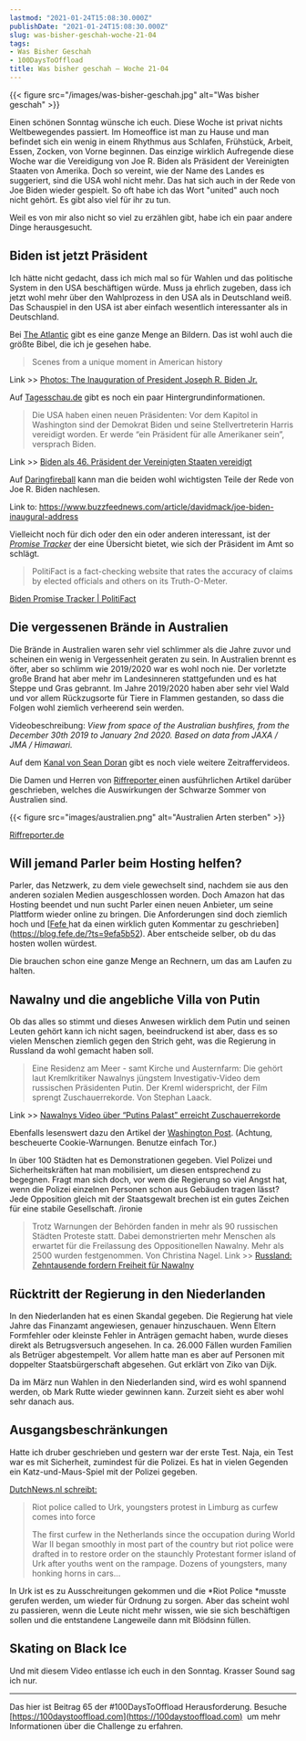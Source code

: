 ```yaml
---
lastmod: "2021-01-24T15:08:30.000Z"
publishDate: "2021-01-24T15:08:30.000Z"
slug: was-bisher-geschah-woche-21-04
tags:
- Was Bisher Geschah
- 100DaysToOffload
title: Was bisher geschah – Woche 21-04
---
```


{{< figure src="/images/was-bisher-geschah.jpg" alt="Was bisher geschah" >}}


Einen schönen Sonntag wünsche ich euch. Diese Woche ist privat nichts Weltbewegendes passiert. Im Homeoffice ist man zu Hause und man befindet sich ein wenig in einem Rhythmus aus Schlafen, Frühstück, Arbeit, Essen, Zocken, von Vorne beginnen. Das einzige wirklich Aufregende diese Woche war die Vereidigung von Joe R. Biden als Präsident der Vereinigten Staaten von Amerika. Doch so vereint, wie der Name des Landes es suggeriert, sind die USA wohl nicht mehr. Das hat sich auch in der Rede von Joe Biden wieder gespielt. So oft habe ich das Wort "united" auch noch nicht gehört. Es gibt also viel für ihr zu tun.

Weil es von mir also nicht so viel zu erzählen gibt, habe ich ein paar andere Dinge herausgesucht.

## Biden ist jetzt Präsident

Ich hätte nicht gedacht, dass ich mich mal so für Wahlen und das politische System in den USA beschäftigen würde. Muss ja ehrlich zugeben, dass ich jetzt wohl mehr über den Wahlprozess in den USA als in Deutschland weiß. Das Schauspiel in den USA ist aber einfach wesentlich interessanter als in Deutschland. 

Bei [The Atlantic](https://www.theatlantic.com/photo/2021/01/photos-inauguration-president-joseph-r-biden/617749/) gibt es eine ganze Menge an Bildern. Das ist wohl auch die größte Bibel, die ich je gesehen habe. 

> Scenes from a unique moment in American history

Link >> [Photos: The Inauguration of President Joseph R. Biden Jr.](https://www.theatlantic.com/photo/2021/01/photos-inauguration-president-joseph-r-biden/617749/)

Auf [Tagesschau.de](https://www.tagesschau.de/ausland/biden-vereidigt-101.html) gibt es noch ein paar Hintergrundinformationen.

> Die USA haben einen neuen Präsidenten: Vor dem Kapitol in Washington sind der Demokrat Biden und seine Stellvertreterin Harris vereidigt worden. Er werde “ein Präsident für alle Amerikaner sein”, versprach Biden.

Link >> [Biden als 46. Präsident der Vereinigten Staaten vereidigt](https://www.tagesschau.de/ausland/biden-vereidigt-101.html)

Auf [Daringfireball](https://daringfireball.net/linked/2021/01/21/bidens-inaugural-address) kann man die beiden wohl wichtigsten Teile der Rede von Joe R. Biden nachlesen.

Link to: https://www.buzzfeednews.com/article/davidmack/joe-biden-inaugural-address

Vielleicht noch für dich oder den ein oder anderen interessant, ist der *[Promise Tracker](https://www.politifact.com/truth-o-meter/promises/biden-promise-tracker/?ruling=true)* der eine Übersicht bietet, wie sich der Präsident im Amt so schlägt. 

> PolitiFact is a fact-checking website that rates the accuracy of claims by elected officials and others on its Truth-O-Meter.

[Biden Promise Tracker | PolitiFact](https://www.politifact.com/truth-o-meter/promises/biden-promise-tracker/?ruling)

## Die vergessenen Brände in Australien

Die Brände in Australien waren sehr viel schlimmer als die Jahre zuvor und scheinen ein wenig in Vergessenheit geraten zu sein. In Australien brennt es öfter, aber so schlimm wie 2019/2020 war es wohl noch nie. Der vorletzte große Brand hat aber mehr im Landesinneren stattgefunden und es hat Steppe und Gras gebrannt. Im Jahre 2019/2020 haben aber sehr viel Wald und vor allem Rückzugsorte für Tiere in Flammen gestanden, so dass die Folgen wohl ziemlich verheerend sein werden. 

Videobeschreibung: *View from space of the Australian bushfires, from the December 30th 2019 to January 2nd 2020. Based on data from JAXA / JMA / Himawari.*

Auf dem [Kanal von Sean Doran](https://www.youtube.com/c/Se%C3%A1nDoran/videos) gibt es noch viele weitere Zeitraffervideos.

Die Damen und Herren von [Riffreporter ](https://www.riffreporter.de/naturschutz-biodiversitaet-trinkwasser/black-summer-feuer-australien-klima-natur-jahr-danach/) einen ausführlichen Artikel darüber geschrieben, welches die Auswirkungen der Schwarze Sommer von Australien sind.

{{< figure src="images/australien.png" alt="Australien Arten sterben" >}}

[Riffreporter.de](https://www.riffreporter.de/naturschutz-biodiversitaet-trinkwasser/black-summer-feuer-australien-klima-natur-jahr-danach/)


## Will jemand Parler beim Hosting helfen?

Parler, das Netzwerk, zu dem viele gewechselt sind, nachdem sie aus den anderen sozialen Medien ausgeschlossen worden. Doch Amazon hat das Hosting beendet und nun sucht Parler einen neuen Anbieter, um seine Plattform wieder online zu bringen. Die Anforderungen sind doch ziemlich hoch und [[Fefe ](https://blog.fefe.de/?ts=9efa5b52)hat da einen wirklich guten Kommentar zu geschrieben](https://blog.fefe.de/?ts=9efa5b52). Aber entscheide selber, ob du das hosten wollen würdest.

Die brauchen schon eine ganze Menge an Rechnern, um das am Laufen zu halten.

## Nawalny und die angebliche Villa von Putin

Ob das alles so stimmt und dieses Anwesen wirklich dem Putin und seinen Leuten gehört kann ich nicht sagen, beeindruckend ist aber, dass es so vielen Menschen ziemlich gegen den Strich geht, was die Regierung in Russland da wohl gemacht haben soll.

> Eine Residenz am Meer - samt Kirche und Austernfarm: Die gehört laut Kremlkritiker Nawalnys jüngstem Investigativ-Video dem russischen Präsidenten Putin. Der Kreml widerspricht, der Film sprengt Zuschauerrekorde. Von Stephan Laack.

Link >> [Nawalnys Video über “Putins Palast” erreicht Zuschauerrekorde](https://www.tagesschau.de/ausland/asien/putin-palast-nawalny-101.html)

Ebenfalls lesenswert dazu den Artikel der [Washington Post](https://www.washingtonpost.com/world/europe/russia-navalny-video-putin/2021/01/20/a82e264a-5a4e-11eb-a849-6f9423a75ffd_story.html). (Achtung, bescheuerte Cookie-Warnungen. Benutze einfach Tor.)

In über 100 Städten hat es Demonstrationen gegeben. Viel Polizei und Sicherheitskräften hat man mobilisiert, um diesen entsprechend zu begegnen. Fragt man sich doch, vor wem die Regierung so viel Angst hat, wenn die Polizei einzelnen Personen schon aus Gebäuden tragen lässt? Jede Opposition gleich mit der Staatsgewalt brechen ist ein gutes Zeichen für eine stabile Gesellschaft. /ironie

> Trotz Warnungen der Behörden fanden in mehr als 90 russischen Städten Proteste statt. Dabei demonstrierten mehr Menschen als erwartet für die Freilassung des Oppositionellen Nawalny. Mehr als 2500 wurden festgenommen. Von Christina Nagel.
Link >> [Russland: Zehntausende fordern Freiheit für Nawalny](https://www.tagesschau.de/ausland/proteste-nawalny-107.html)

## Rücktritt der Regierung in den Niederlanden

In den Niederlanden hat es einen Skandal gegeben. Die Regierung hat viele Jahre das Finanzamt angewiesen, genauer hinzuschauen. Wenn Eltern Formfehler oder kleinste Fehler in Anträgen gemacht haben, wurde dieses direkt als Betrugsversuch angesehen. In ca. 26.000 Fällen wurden Familien als Betrüger abgestempelt. Vor allem hatte man es aber auf Personen mit doppelter Staatsbürgerschaft abgesehen. Gut erklärt von Ziko van Dijk.

Da im März nun Wahlen in den Niederlanden sind, wird es wohl spannend werden, ob Mark Rutte wieder gewinnen kann. Zurzeit sieht es aber wohl sehr danach aus.

## Ausgangsbeschränkungen

Hatte ich druber geschrieben und gestern war der erste Test. Naja, ein Test war es mit Sicherheit, zumindest für die Polizei. Es hat in vielen Gegenden ein Katz-und-Maus-Spiel mit der Polizei gegeben. 

[DutchNews.nl schreibt:](https://www.dutchnews.nl/news/2021/01/riot-police-called-to-urk-youngsters-protest-in-limburg-as-curfew-comes-into-force/)
    
> Riot police called to Urk, youngsters protest in Limburg as curfew comes into force 
> 
> The first curfew in the Netherlands since the occupation during World War II began smoothly in most part of the country but riot police were drafted in to restore order on the staunchly Protestant former island of Urk after youths went on the rampage. Dozens of youngsters, many honking horns in cars…

In Urk ist es zu Ausschreitungen gekommen und die *Riot Police *musste gerufen werden, um wieder für Ordnung zu sorgen. Aber das scheint wohl zu passieren, wenn die Leute nicht mehr wissen, wie sie sich beschäftigen sollen und die entstandene Langeweile dann mit Blödsinn füllen. 

## Skating on Black Ice

Und mit diesem Video entlasse ich euch in den Sonntag. Krasser Sound sag ich nur. 

---

Das hier ist Beitrag 65 der #100DaysToOffload Herausforderung. Besuche [https://100daystooffload.com](https://100daystooffload.com)  um mehr Informationen über die Challenge zu erfahren.